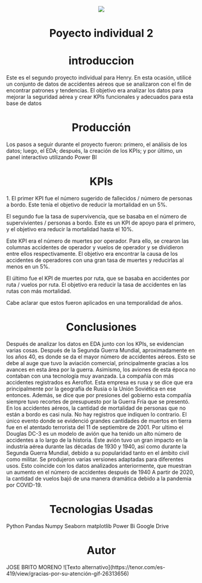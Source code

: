 <p align='center'>
<img src ="https://d31uz8lwfmyn8g.cloudfront.net/Assets/logo-henry-white-lg.png">
<p>

<h1 align='center'>
 <b>Poyecto individual 2</b>
</h1>
 
<h1 align='center'>
 <b>introduccion</b>
</h1>
Este es el segundo proyecto individual para Henry. En esta ocasión, utilicé un conjunto de datos de accidentes aéreos que se analizaron con el fin de encontrar patrones y tendencias. El objetivo era analizar los datos para mejorar la seguridad aérea y crear KPIs funcionales y adecuados para esta base de datos

<h1 align='center'>
 <b>Producción</b>
</h1>

Los pasos a seguir durante el proyecto fueron: primero, el análisis de los datos; luego, el EDA; después, la creación de los KPIs; y por último, un panel interactivo utilizando Power BI

<h1 align='center'>
 <b>KPIs</b>
</h1>
1. El primer KPI fue el número sugerido de fallecidos / número de personas a bordo. Este tenía el objetivo de reducir la mortalidad en un 5%.

El segundo fue la tasa de supervivencia, que se basaba en el número de supervivientes / personas a bordo. Este es un KPI de apoyo para el primero, y el objetivo era reducir la mortalidad hasta el 10%.

Este KPI era el número de muertes por operador. Para ello, se crearon las columnas accidentes de operador y vuelos de operador y se dividieron entre ellos respectivamente. El objetivo era encontrar la causa de los accidentes de operadores con una gran tasa de muertes y reducirlas al menos en un 5%.

El último fue el KPI de muertes por ruta, que se basaba en accidentes por ruta / vuelos por ruta. El objetivo era reducir la tasa de accidentes en las rutas con más mortalidad.

Cabe aclarar que estos fueron aplicados en una temporalidad de años.
<h1 align='center'>
 <b>Conclusiones</b>
</h1>
Después de analizar los datos en EDA junto con los KPIs, se evidencian varias cosas.
Después de la Segunda Guerra Mundial, aproximadamente en los años 40, es donde se da el mayor número de accidentes aéreos. Esto se debe al auge que tuvo la aviación comercial, principalmente gracias a los avances en esta área por la guerra. Asimismo, los aviones de esta época no contaban con una tecnología muy avanzada.
La compañía con más accidentes registrados es Aeroflot. Esta empresa es rusa y se dice que era principalmente por la geografía de Rusia o la Unión Soviética en ese entonces. Además, se dice que por presiones del gobierno esta compañía siempre tuvo recortes de presupuesto por la Guerra Fría que se presentó.
En los accidentes aéreos, la cantidad de mortalidad de personas que no están a bordo es casi nula. No hay registros que indiquen lo contrario. El único evento donde se evidenció grandes cantidades de muertos en tierra fue en el atentado terrorista del 11 de septiembre de 2001.
Por ultimo el Douglas DC-3 es un modelo de avión que ha tenido un alto número de accidentes a lo largo de la historia. Este avión tuvo un gran impacto en la industria aérea durante las décadas de 1930 y 1940, así como durante la Segunda Guerra Mundial, debido a su popularidad tanto en el ámbito civil como militar. Se produjeron varias versiones adaptadas para diferentes usos. Esto coincide con los datos analizados anteriormente, que muestran un aumento en el número de accidentes después de 1940
A partir de 2020, la cantidad de vuelos bajó de una manera dramática debido a la pandemia por COVID-19.

<h1 align='center'>
 <b>Tecnologias Usadas</b>
</h1>
Python
Pandas
Numpy
Seaborn
matplotlib
Power Bi
Google Drive

<h1 align='center'>
 <b>Autor</b>
</h1>
JOSE BRITO MORENO
![Texto alternativo](https://tenor.com/es-419/view/gracias-por-su-atención-gif-26313656)

